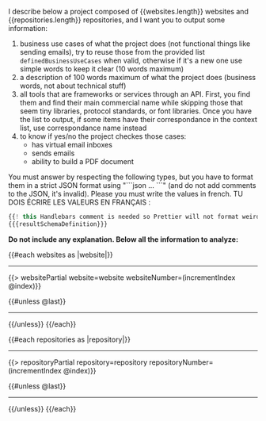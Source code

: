I describe below a project composed of {{websites.length}} websites and {{repositories.length}} repositories, and I want you to output some information:

1. business use cases of what the project does (not functional things like sending emails), try to reuse those from the provided list `definedBusinessUseCases` when valid, otherwise if it's a new one use simple words to keep it clear (10 words maximum)
2. a description of 100 words maximum of what the project does (business words, not about technical stuff)
3. all tools that are frameworks or services through an API. First, you find them and find their main commercial name while skipping those that seem tiny libraries, protocol standards, or font libraries. Once you have the list to output, if some items have their correspondance in the context list, use correspondance name instead
4. to know if yes/no the project checkes those cases:
   - has virtual email inboxes
   - sends emails
   - ability to build a PDF document

You must answer by respecting the following types, but you have to format them in a strict JSON format using "\`\`\`json ... \`\`\`" (and do not add comments to the JSON, it's invalid). Please you must write the values in french. TU DOIS ÉCRIRE LES VALEURS EN FRANÇAIS :

```ts
{{! this Handlebars comment is needed so Prettier will not format weirdily the injection of the definition }}
{{{resultSchemaDefinition}}}
```

**Do not include any explanation. Below all the information to analyze:**

{{#each websites as |website|}}

---

{{> websitePartial website=website websiteNumber=(incrementIndex @index)}}

{{#unless @last}}

---

{{/unless}}
{{/each}}

{{#each repositories as |repository|}}

---

{{> repositoryPartial repository=repository repositoryNumber=(incrementIndex @index)}}

{{#unless @last}}

---

{{/unless}}
{{/each}}
